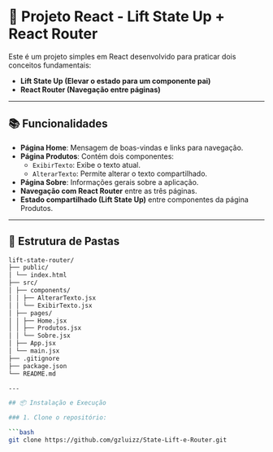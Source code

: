 # 🚀 Projeto React - Lift State Up + React Router

Este é um projeto simples em React desenvolvido para praticar dois conceitos fundamentais:

- **Lift State Up (Elevar o estado para um componente pai)**
- **React Router (Navegação entre páginas)**

---

## 📚 Funcionalidades

- **Página Home**: Mensagem de boas-vindas e links para navegação.
- **Página Produtos**: Contém dois componentes:
  - `ExibirTexto`: Exibe o texto atual.
  - `AlterarTexto`: Permite alterar o texto compartilhado.
- **Página Sobre**: Informações gerais sobre a aplicação.
- **Navegação com React Router** entre as três páginas.
- **Estado compartilhado (Lift State Up)** entre componentes da página Produtos.

---

## 🧱 Estrutura de Pastas

```bash
lift-state-router/
├── public/
│ └── index.html
├── src/
│ ├── components/
│ │ ├── AlterarTexto.jsx
│ │ └── ExibirTexto.jsx
│ ├── pages/
│ │ ├── Home.jsx
│ │ ├── Produtos.jsx
│ │ └── Sobre.jsx
│ ├── App.jsx
│ └── main.jsx
├── .gitignore
├── package.json
└── README.md

---

## 📦 Instalação e Execução

### 1. Clone o repositório:

```bash
git clone https://github.com/gzluizz/State-Lift-e-Router.git
